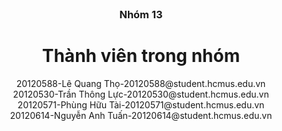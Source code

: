 <br />
<div align="center">
  <h3 align="center">Nhóm 13</h3>
  <p align="right">
  <h1>Thành viên trong nhóm</h1>
    <div>20120588-Lê Quang Thọ-20120588@student.hcmus.edu.vn</div>
    <div>20120530-Trần Thông Lực-20120530@student.hcmus.edu.vn</div>
    <div>20120571-Phùng Hữu Tài-20120571@student.hcmus.edu.vn</div>
    <div>20120614-Nguyễn Anh Tuấn-20120614@student.hcmus.edu.vn</div>
  </p>
</div>
